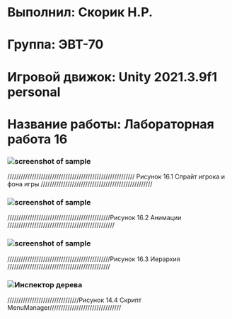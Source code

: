 # Выполнил: Скорик Н.Р.</h1>
# Группа: ЭВТ-70</h1>
# Игровой движок: Unity 2021.3.9f1 personal</h1>
# Название работы: Лабораторная работа 16</h1>
### ![screenshot of sample](https://user-images.githubusercontent.com/32439405/204871678-14fa1a44-9dca-46e3-b789-66c1cb48ad7a.png)
///////////////////////////////////////////////////////// Рисунок 16.1 Спрайт игрока и фона игры //////////////////////////////////////////////////
### ![screenshot of sample](https://user-images.githubusercontent.com/32439405/204871653-ae06fb7e-5ad6-4b06-bc15-e5e76512e5cd.png)

//////////////////////////////////////////////Рисунок 16.2 Анимации ////////////////////////////////////////////////
### ![screenshot of sample](https://user-images.githubusercontent.com/32439405/204877266-814b1b4a-1a71-46b4-8f55-b14fbdcbb8b8.png)
//////////////////////////////////////////////Рисунок 16.3 Иерархия //////////////////////////////////////////////
### ![Инспектор дерева](https://user-images.githubusercontent.com/32439405/204877859-f4d74958-d4dc-45f8-ae6b-09d918ab95ee.png)
////////////////////////////////Рисунок 14.4 Скрипт MenuManager////////////////////////////////

